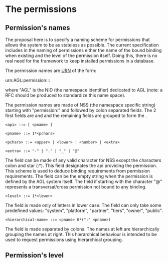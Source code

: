 The permissions
===============


Permission's names
------------------

The proposal here is to specify a naming scheme for permissions
that allows the system to be as stateless as possible. The current
specification includes in the naming of permissions either
the name of the bound binding when existing and the level of the
permission itself. Doing this, there is no real need for the
framework to keep installed permissions in a database.

The permission names are [URN][URN] of the form:

  urn:AGL:permission:<api>:<level>:<hierarchical-name>

where "AGL" is the NID (the namespace identifier) dedicated to
AGL (note: a RFC should be produced to standardize this name space).

The permission names are made of NSS (the namespace specific string)
starting with "permission:" and followed by colon separated
fields. The 2 first fields are <api> and <level> and the remaining
fields are grouped to form the <hierarchical-name>.

	<api> ::= [ <pname> ]

	<pname> ::= 1*<pchars>

	<pchars> ::= <upper> | <lower> | <number> | <extra>

	<extra> ::= "-" | "." | "_" | "@"

The field <api> can be made of any valid character for NSS except
the characters colon and star (:*). This field designates the api
providing the permission. This scheme is used to deduce binding requirements
from permission requirements. The field <api> can be the empty
string when the permission is defined by the AGL system itself.
The field <api> if starting with the character "@" represents
a transversal/cross permission not bound to any binding.

	<level> ::= 1*<lower>

The field <level> is made only of letters in lower case.
The field <level> can only take some predefined values:
"system", "platform", "partner", "tiers", "owner", "public".

	<hierarchical-name> ::= <pname> 0*(":" <pname>)

The field <hierarchical-name> is made <pname> separated by
colons. The names at left are hierarchically grouping the
names at right. This hierarchical behaviour is intended to
be used to request permissions using hierarchical grouping.

Permission's level
------------------


[URN]: https://tools.ietf.org/rfc/rfc2141.txt "RFC 2141: URN Syntax"

